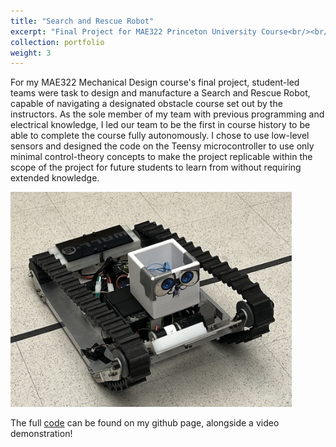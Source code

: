 ```yaml
---
title: "Search and Rescue Robot"
excerpt: "Final Project for MAE322 Princeton University Course<br/><br/><img src='/images/SaRR_WallE.jpg' width='600'>"
collection: portfolio
weight: 3
---
```


For my MAE322 Mechanical Design course's final project, student-led teams were task to design and manufacture a Search and Rescue Robot, capable of navigating a designated obstacle course set out by the instructors. As the sole member of my team with previous programming and electrical knowledge, I led our team to be the first in course history to be able to complete the course fully autonomously. I chose to use low-level sensors and designed the code on the Teensy microcontroller to use only minimal control-theory concepts to make the project replicable within the scope of the project for future students to learn from without requiring extended knowledge.

<img src='/images/SaRR_WallE.jpg' width='450'>

The full [code](https://github.com/jt7347/SaRR_Fryday) can be found on my github page, alongside a video demonstration!
